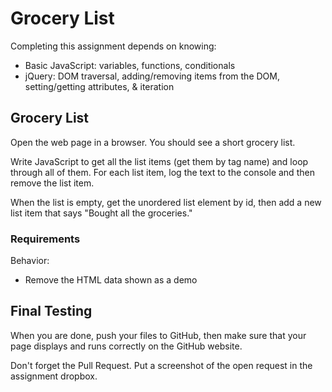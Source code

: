 # Grocery List
Completing this assignment depends on knowing:

- Basic JavaScript: variables, functions, conditionals
- jQuery: DOM traversal, adding/removing items from the DOM, setting/getting attributes, & iteration

## Grocery List
Open the web page in a browser.  You should see a short grocery list.  

Write JavaScript to get all the list items (get them by tag name) and loop through all of them.  For each list item, log the text to the console and then remove the list item.

When the list is empty, get the unordered list element by id, then add a new list item that says "Bought all the groceries."


### Requirements
Behavior:

- Remove the HTML data shown as a demo

## Final Testing
When you are done, push your files to GitHub, then make sure that your page displays and runs correctly on the GitHub website.  

Don't forget the Pull Request.  Put a screenshot of the open request in the assignment dropbox.
